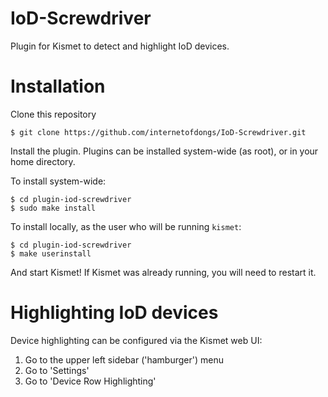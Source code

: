 # IoD-Screwdriver
Plugin for Kismet to detect and highlight IoD devices.

# Installation

Clone this repository

    $ git clone https://github.com/internetofdongs/IoD-Screwdriver.git

Install the plugin.  Plugins can be installed system-wide (as root), or in your home directory.

To install system-wide:

    $ cd plugin-iod-screwdriver
    $ sudo make install

To install locally, as the user who will be running `kismet`:

    $ cd plugin-iod-screwdriver
    $ make userinstall

And start Kismet!  If Kismet was already running, you will need to restart it.

# Highlighting IoD devices

Device highlighting can be configured via the Kismet web UI:

1.  Go to the upper left sidebar ('hamburger') menu
2.  Go to 'Settings'
3.  Go to 'Device Row Highlighting'
